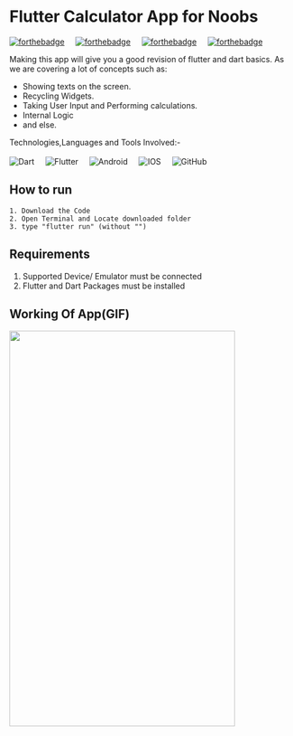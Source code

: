 # Flutter Calculator App for Noobs
[![forthebadge](https://forthebadge.com/images/badges/built-by-developers.svg)](https://forthebadge.com)&nbsp;&nbsp;&nbsp;&nbsp;
[![forthebadge](https://forthebadge.com/images/badges/built-for-android.svg)](https://forthebadge.com)&nbsp;&nbsp;&nbsp;&nbsp;
[![forthebadge](https://forthebadge.com/images/badges/built-with-love.svg)](https://forthebadge.com)&nbsp;&nbsp;&nbsp;&nbsp;
[![forthebadge](https://forthebadge.com/images/badges/check-it-out.svg)](https://forthebadge.com)&nbsp;&nbsp;&nbsp;&nbsp;


Making this app will give you a good revision of flutter and dart basics. As we are covering a lot of concepts such as:

* Showing texts on the screen.
* Recycling Widgets.
* Taking User Input and Performing calculations.
* Internal Logic
* and else.

Technologies,Languages and Tools Involved:-<br><br>
<img alt="Dart" src="https://img.shields.io/badge/dart-%230175C2.svg?&style=for-the-badge&logo=dart&logoColor=white"/>&nbsp;&nbsp;&nbsp;&nbsp;
<img alt="Flutter" src="https://img.shields.io/badge/Flutter%20-%2302569B.svg?&style=for-the-badge&logo=Flutter&logoColor=white" />&nbsp;&nbsp;&nbsp;&nbsp;
<img alt="Android" src="https://img.shields.io/badge/Android-3DDC84?style=for-the-badge&logo=android&logoColor=white" />&nbsp;&nbsp;&nbsp;&nbsp;
<img alt="IOS" src="https://img.shields.io/badge/iOS-000000?style=for-the-badge&logo=ios&logoColor=white">&nbsp;&nbsp;&nbsp;&nbsp;
<img alt="GitHub" src="https://img.shields.io/badge/github%20-%23121011.svg?&style=for-the-badge&logo=github&logoColor=white"/>&nbsp;&nbsp;&nbsp;&nbsp;

## How to run
```
1. Download the Code
2. Open Terminal and Locate downloaded folder
3. type "flutter run" (without "")
```
## Requirements
1. Supported Device/ Emulator must be connected
2. Flutter and Dart Packages must be installed

## Working Of App(GIF)
<img src="https://i.imgur.com/cENkCwi.gif" width="400" height="700" />


